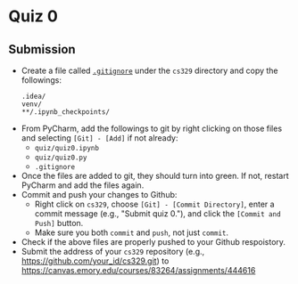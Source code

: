 # Quiz 0

## Submission

* Create a file called [`.gitignore`](../../.gitignore) under the `cs329` directory and copy the followings:
  ```
  .idea/
  venv/
  **/.ipynb_checkpoints/
  ```
* From PyCharm, add the followings to git by right clicking on those files and selecting `[Git] - [Add]` if not already:
  * `quiz/quiz0.ipynb`
  * `quiz/quiz0.py`
  * `.gitignore`
* Once the files are added to git, they should turn into green. If not, restart PyCharm and add the files again.
* Commit and push your changes to Github:
  * Right click on `cs329`, choose `[Git] - [Commit Directory]`, enter a commit message (e.g., "Submit quiz 0."), and click the `[Commit and Push]` button.
  * Make sure you both `commit` and `push`, not just `commit`.
* Check if the above files are properly pushed to your Github respoistory.
* Submit the address of your `cs329` repository (e.g., https://github.com/your_id/cs329.git) to https://canvas.emory.edu/courses/83264/assignments/444616

